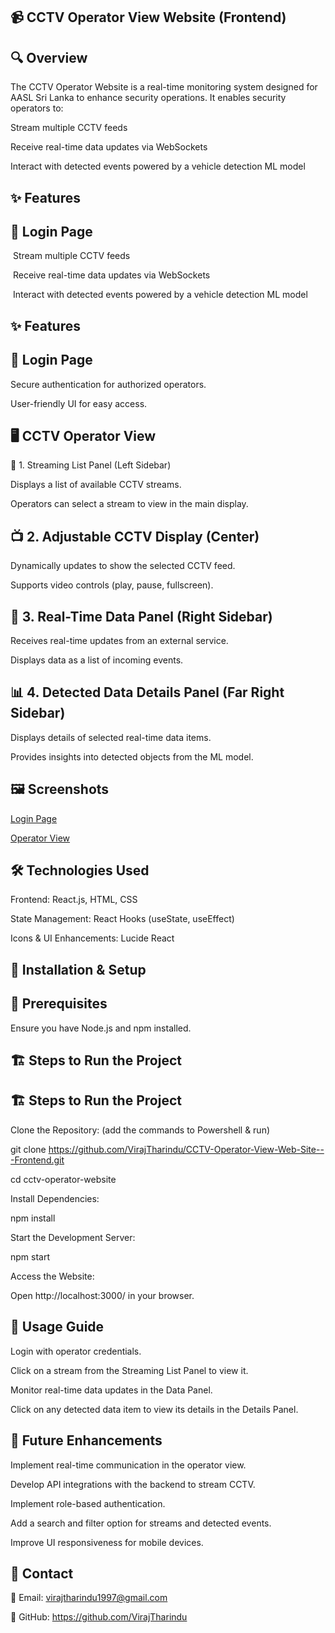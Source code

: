 ## 📹 CCTV Operator View Website (Frontend)

## 🔍 Overview

The CCTV Operator Website is a real-time monitoring system designed for AASL Sri Lanka to enhance security operations. It enables security operators to:


Stream multiple CCTV feeds

Receive real-time data updates via WebSockets

Interact with detected events powered by a vehicle detection ML model

## ✨ Features

## 🔑 Login Page

 Stream multiple CCTV feeds

 Receive real-time data updates via WebSockets

 Interact with detected events powered by a vehicle detection ML model

## ✨ Features

##  🔑 Login Page


Secure authentication for authorized operators.

User-friendly UI for easy access.

## 🖥️ CCTV Operator View

📜 1. Streaming List Panel (Left Sidebar)

Displays a list of available CCTV streams.

Operators can select a stream to view in the main display.

## 📺 2. Adjustable CCTV Display (Center)

Dynamically updates to show the selected CCTV feed.

Supports video controls (play, pause, fullscreen).

## 📡 3. Real-Time Data Panel (Right Sidebar)

Receives real-time updates from an external service.

Displays data as a list of incoming events.



## 📊 4. Detected Data Details Panel (Far Right Sidebar)

Displays details of selected real-time data items.

Provides insights into detected objects from the ML model.

## 🖼️ Screenshots

[Login Page]()

[Operator View]()

## 🛠️ Technologies Used

Frontend: React.js, HTML, CSS

State Management: React Hooks (useState, useEffect)

Icons & UI Enhancements: Lucide React

## 🚀 Installation & Setup

## 📌 Prerequisites

Ensure you have Node.js and npm installed.


## 🏗️ Steps to Run the Project

## 🏗️ Steps to Run the Project 


Clone the Repository: (add the commands to Powershell & run)

git clone https://github.com/VirajTharindu/CCTV-Operator-View-Web-Site---Frontend.git

cd cctv-operator-website

Install Dependencies:

npm install

Start the Development Server:

npm start

Access the Website:

Open http://localhost:3000/ in your browser.

## 📖 Usage Guide

Login with operator credentials.

Click on a stream from the Streaming List Panel to view it.

Monitor real-time data updates in the Data Panel.

Click on any detected data item to view its details in the Details Panel.

## 🔮 Future Enhancements

Implement real-time communication in the operator view.

Develop API integrations with the backend to stream CCTV.

Implement role-based authentication.

Add a search and filter option for streams and detected events.

Improve UI responsiveness for mobile devices.

## 📩 Contact

📧 Email: virajtharindu1997@gmail.com

🔗 GitHub: https://github.com/VirajTharindu

